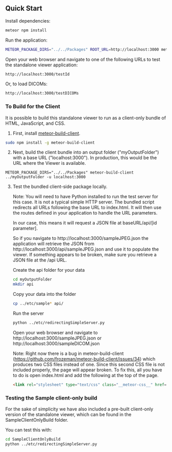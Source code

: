 ## Quick Start

Install dependencies:

```bash
meteor npm install
```

Run the application:

```bash
METEOR_PACKAGE_DIRS="../../Packages" ROOT_URL=http://localhost:3000 meteor
```

Open your web browser and navigate to one of the following URLs to test the standalone viewer application:

```bash
http://localhost:3000/testId
```

Or, to load DICOMs:
```bash
http://localhost:3000/testDICOMs
```

### To Build for the Client

It is possible to build this standalone viewer to run as a client-only bundle of HTML, JavaScript, and CSS.

1. First, install [meteor-build-client](https://github.com/frozeman/meteor-build-client).

  ```bash
  sudo npm install -g meteor-build-client
  ````

2. Next, build the client bundle into an output folder ("myOutputFolder") with a base URL ("localhost:3000"). In production, this would be the URL where the Viewer is available.

  ````
  METEOR_PACKAGE_DIRS="../../Packages" meteor-build-client ../myOutputFolder -u localhost:3000
  ````


3. Test the bundled client-side package locally.

    Note: You will need to have Python installed to run the test server for this case. It is not a typical simple HTTP server. The bundled script redirects all URLs following the base URL to index.html. It will then use the routes defined in your application to handle the URL parameters.

    In our case, this means it will request a JSON file at baseURL/api/[id parameter].

    So if you navigate to http://localhost:3000/sampleJPEG.json the application will retrieve the JSON from http://localhost:3000/api/sampleJPEG.json and use it to populate the viewer. If something appears to be broken, make sure you retrieve a JSON file at the /api URL.


    Create the api folder for your data

    ````bash
    cd myOutputFolder
    mkdir api
    ````

    Copy your data into the folder

    ````bash
    cp ../etc/sample* api/
    ````

    Run the server

    ```` bash
    python ../etc/redirectingSimpleServer.py
    ````

    Open your web browser and navigate to http://localhost:3000/sampleJPEG.json or http://localhost:3000/sampleDICOM.json

    Note: Right now there is a bug in meteor-build-client (https://github.com/frozeman/meteor-build-client/issues/34) which produces two CSS files instead of one. Since this second CSS file is not included properly, the page will appear broken. To fix this, all you have to do is open index.html and add the following at the top of the page.

    ````html
    <link rel="stylesheet" type="text/css" class="__meteor-css__" href="/[whatever your missing CSS filename is].css?meteor_css_resource=true">
    ````


### Testing the Sample client-only build
For the sake of simplicity we have also included a pre-built client-only version of the standalone viewer, which can be found in the SampleClientOnlyBuild folder.

You can test this with:

  ```` bash
  cd SampleClientOnlyBuild
  python ../etc/redirectingSimpleServer.py
  ````
